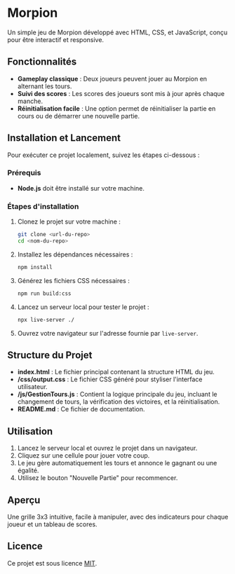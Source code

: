 # Morpion

Un simple jeu de Morpion développé avec HTML, CSS, et JavaScript, conçu pour être interactif et responsive.

## Fonctionnalités

- **Gameplay classique** : Deux joueurs peuvent jouer au Morpion en alternant les tours.
- **Suivi des scores** : Les scores des joueurs sont mis à jour après chaque manche.
- **Réinitialisation facile** : Une option permet de réinitialiser la partie en cours ou de démarrer une nouvelle partie.

## Installation et Lancement

Pour exécuter ce projet localement, suivez les étapes ci-dessous :

### Prérequis
- **Node.js** doit être installé sur votre machine.

### Étapes d'installation

1. Clonez le projet sur votre machine :
   ```bash
   git clone <url-du-repo>
   cd <nom-du-repo>
   ```

2. Installez les dépendances nécessaires :
   ```bash
   npm install
   ```

3. Générez les fichiers CSS nécessaires :
   ```bash
   npm run build:css
   ```

4. Lancez un serveur local pour tester le projet :
   ```bash
   npx live-server ./
   ```

5. Ouvrez votre navigateur sur l'adresse fournie par `live-server`.

## Structure du Projet

- **index.html** : Le fichier principal contenant la structure HTML du jeu.
- **/css/output.css** : Le fichier CSS généré pour styliser l'interface utilisateur.
- **/js/GestionTours.js** : Contient la logique principale du jeu, incluant le changement de tours, la vérification des victoires, et la réinitialisation.
- **README.md** : Ce fichier de documentation.

## Utilisation

1. Lancez le serveur local et ouvrez le projet dans un navigateur.
2. Cliquez sur une cellule pour jouer votre coup.
3. Le jeu gère automatiquement les tours et annonce le gagnant ou une égalité.
4. Utilisez le bouton "Nouvelle Partie" pour recommencer.

## Aperçu

Une grille 3x3 intuitive, facile à manipuler, avec des indicateurs pour chaque joueur et un tableau de scores.

## Licence

Ce projet est sous licence [MIT](LICENSE).
